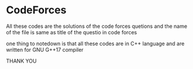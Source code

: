 # CodeForces

All these codes are the solutions of the code forces quetions and the name of the file is same as title of the questio in code forces

one thing to notedown is that all these codes are in C++ language and are written for GNU G++17 compiler


THANK YOU
